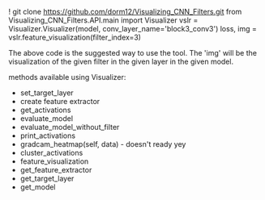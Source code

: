 ! git clone https://github.com/dorm12/Visualizing_CNN_Filters.git
from Visualizing_CNN_Filters.API.main import Visualizer
vslr = Visualizer.Visualizer(model, conv_layer_name='block3_conv3')
loss, img = vslr.feature_visualization(filter_index=3)

The above code is the suggested way to use the tool.
The 'img' will be the visualization of the given filter in the given layer in the given model.


methods available using Visualizer:
- set_target_layer
- create feature extractor
- get_activations
- evaluate_model
- evaluate_model_without_filter
- print_activations
- gradcam_heatmap(self, data) - doesn't ready yey
- cluster_activations
- feature_visualization
- get_feature_extractor
- get_target_layer
- get_model

